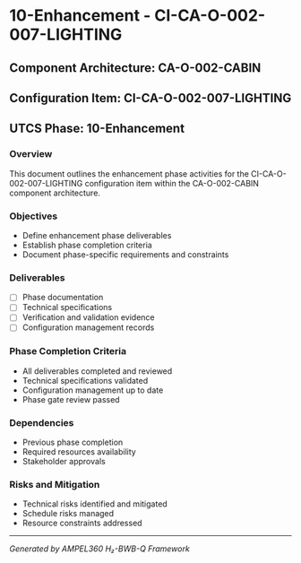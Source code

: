 # 10-Enhancement - CI-CA-O-002-007-LIGHTING

## Component Architecture: CA-O-002-CABIN
## Configuration Item: CI-CA-O-002-007-LIGHTING
## UTCS Phase: 10-Enhancement

### Overview
This document outlines the enhancement phase activities for the CI-CA-O-002-007-LIGHTING configuration item within the CA-O-002-CABIN component architecture.

### Objectives
- Define enhancement phase deliverables
- Establish phase completion criteria
- Document phase-specific requirements and constraints

### Deliverables
- [ ] Phase documentation
- [ ] Technical specifications
- [ ] Verification and validation evidence
- [ ] Configuration management records

### Phase Completion Criteria
- All deliverables completed and reviewed
- Technical specifications validated
- Configuration management up to date
- Phase gate review passed

### Dependencies
- Previous phase completion
- Required resources availability
- Stakeholder approvals

### Risks and Mitigation
- Technical risks identified and mitigated
- Schedule risks managed
- Resource constraints addressed

---
*Generated by AMPEL360 H₂-BWB-Q Framework*
